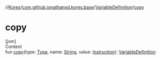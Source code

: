 //[Kores](../../index.md)/[com.github.jonathanxd.kores.base](../index.md)/[VariableDefinition](index.md)/[copy](copy.md)



# copy  
[jvm]  
Content  
fun [copy](copy.md)(type: [Type](https://docs.oracle.com/javase/8/docs/api/java/lang/reflect/Type.html), name: [String](https://kotlinlang.org/api/latest/jvm/stdlib/kotlin/-string/index.html), value: [Instruction](../../com.github.jonathanxd.kores/-instruction/index.md)): [VariableDefinition](index.md)  




